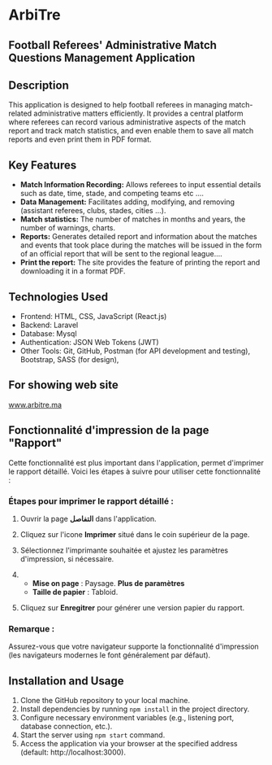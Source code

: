 # ArbiTre
## Football Referees' Administrative Match Questions Management Application
## Description
This application is designed to help football referees in managing match-related administrative matters efficiently. It provides a central platform where referees can record various administrative aspects of the match report and track match statistics, and even enable them to save all match reports and even print them in PDF format.
## Key Features
- **Match Information Recording:** Allows referees to input essential details such as date, time, stade, and competing teams etc ....
- **Data Management:** Facilitates adding, modifying, and removing (assistant referees, clubs, stades, cities ...).
- **Match statistics:** The number of matches in months and years, the number of warnings, charts.
- **Reports:** Generates detailed report and information about the matches and events that took place during the matches will be issued in the form of an official report that will be sent       to the regional league....
- **Print the report:** The site provides the feature of printing the report and downloading it in a format PDF.
## Technologies Used
- Frontend: HTML, CSS, JavaScript (React.js)
- Backend: Laravel
- Database: Mysql
- Authentication: JSON Web Tokens (JWT)
- Other Tools: Git, GitHub, Postman (for API development and testing), Bootstrap, SASS (for design),
## For showing web site
  www.arbitre.ma
  
## Fonctionnalité d'impression de la page "Rapport"

Cette fonctionnalité est plus important dans l'application, permet d'imprimer le rapport détaillé. Voici les étapes à suivre pour utiliser cette fonctionnalité :

### Étapes pour imprimer le rapport détaillé :

1. Ouvrir la page **التفاصل** dans l'application.
2. Cliquez sur l'icone **Imprimer** situé dans le coin supérieur de la page.
3. Sélectionnez l'imprimante souhaitée et ajustez les paramètres d'impression, si nécessaire.
4. 
    - **Mise on page** : Paysage.
      **Plus de paramètres**
    - **Taille de papier** : Tabloid.
      
5. Cliquez sur **Enregitrer** pour générer une version papier du rapport.

### Remarque :
Assurez-vous que votre navigateur supporte la fonctionnalité d'impression (les navigateurs modernes le font généralement par défaut).

## Installation and Usage
1. Clone the GitHub repository to your local machine.
2. Install dependencies by running `npm install` in the project directory.
3. Configure necessary environment variables (e.g., listening port, database connection, etc.).
4. Start the server using `npm start` command.
5. Access the application via your browser at the specified address (default: http://localhost:3000).
